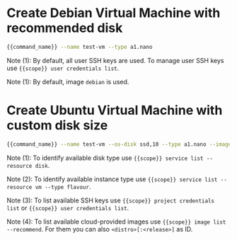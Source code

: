 # Create Debian Virtual Machine with recommended disk

```bash
{{command_name}} --name test-vm --type a1.nano
```

Note (1): By default, all user SSH keys are used. To manage user SSH keys use ```{{scope}} user credentials list```.

Note (1): By default, image ```debian``` is used.

# Create Ubuntu Virtual Machine with custom disk size

```bash
{{command_name}} --name test-vm --os-disk ssd,10 --type a1.nano --image debian --ssh my-ssh
```

Note (1): To identify available disk type use ```{{scope}} service list --resource disk```.

Note (2): To identify available instance type use ```{{scope}} service list --resource vm --type flavour```.

Note (3): To list available SSH keys use ```{{scope}} project credentials list``` or ```{{scope}} user credentials list```.

Note (4): To list available cloud-provided images use ```{{scope}} image list --recommend```.
          For them you can also ```<distro>[:<release>]``` as ID.